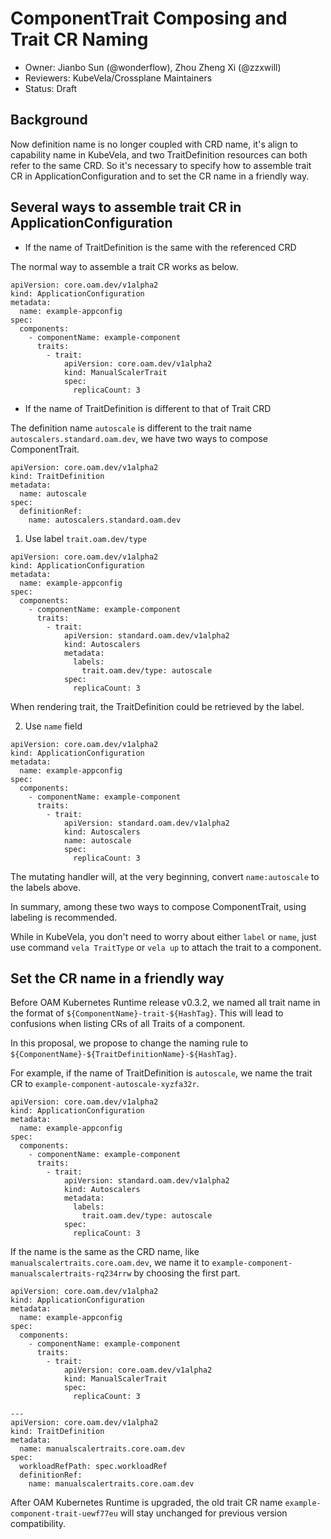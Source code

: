 # ComponentTrait Composing and Trait CR Naming

* Owner: Jianbo Sun (@wonderflow), Zhou Zheng Xi (@zzxwill)
* Reviewers: KubeVela/Crossplane Maintainers
* Status: Draft

## Background

Now definition name is no longer coupled with CRD name, it's align to capability name  in KubeVela,
and two TraitDefinition  resources can both refer to the same CRD. So it's necessary to specify how to assemble trait CR
in ApplicationConfiguration and to set the CR name in a friendly way.

## Several ways to assemble trait CR in ApplicationConfiguration

- If the name of TraitDefinition is the same with the referenced CRD

The normal way to assemble a trait CR works as below.

```
apiVersion: core.oam.dev/v1alpha2
kind: ApplicationConfiguration
metadata:
  name: example-appconfig
spec:
  components:
    - componentName: example-component
      traits:
        - trait:
            apiVersion: core.oam.dev/v1alpha2
            kind: ManualScalerTrait
            spec:
              replicaCount: 3
```

- If the name of TraitDefinition is different to that of Trait CRD

The definition name `autoscale` is different to the trait name `autoscalers.standard.oam.dev`, we have two ways to compose ComponentTrait.

```
apiVersion: core.oam.dev/v1alpha2
kind: TraitDefinition
metadata:
  name: autoscale
spec:
  definitionRef:
    name: autoscalers.standard.oam.dev
```

1) Use label `trait.oam.dev/type`

```
apiVersion: core.oam.dev/v1alpha2
kind: ApplicationConfiguration
metadata:
  name: example-appconfig
spec:
  components:
    - componentName: example-component
      traits:
        - trait:
            apiVersion: standard.oam.dev/v1alpha2
            kind: Autoscalers
            metadata:
              labels:
                trait.oam.dev/type: autoscale
            spec:
              replicaCount: 3
```

When rendering trait, the TraitDefinition could be retrieved by the label.

2) Use `name` field

```
apiVersion: core.oam.dev/v1alpha2
kind: ApplicationConfiguration
metadata:
  name: example-appconfig
spec:
  components:
    - componentName: example-component
      traits:
        - trait:
            apiVersion: standard.oam.dev/v1alpha2
            kind: Autoscalers
            name: autoscale
            spec:
              replicaCount: 3
```

The mutating handler will, at the very beginning,  convert `name:autoscale` to the labels above.

In summary, among these two ways to compose ComponentTrait, using labeling is recommended.

While in KubeVela, you don't need to worry about either `label` or `name`, just use command `vela TraitType` or `vela up` to attach the trait to
a component.

## Set the CR name in a friendly way

Before OAM Kubernetes Runtime release v0.3.2, we named all trait name in the format of `${ComponentName}-trait-${HashTag}`. This will lead to confusions
when listing CRs of all Traits of a component. 

In this proposal, we propose to change the naming rule to `${ComponentName}-${TraitDefinitionName}-${HashTag}`.

For example, if the name of TraitDefinition is `autoscale`, we name the trait CR to `example-component-autoscale-xyzfa32r`.

```
apiVersion: core.oam.dev/v1alpha2
kind: ApplicationConfiguration
metadata:
  name: example-appconfig
spec:
  components:
    - componentName: example-component
      traits:
        - trait:
            apiVersion: standard.oam.dev/v1alpha2
            kind: Autoscalers
            metadata:
              labels:
                trait.oam.dev/type: autoscale
            spec:
              replicaCount: 3
```

If the name is the same as the CRD name, like `manualscalertraits.core.oam.dev`, we name it to `example-component-manualscalertraits-rq234rrw`
by choosing the first part.

```
apiVersion: core.oam.dev/v1alpha2
kind: ApplicationConfiguration
metadata:
  name: example-appconfig
spec:
  components:
    - componentName: example-component
      traits:
        - trait:
            apiVersion: core.oam.dev/v1alpha2
            kind: ManualScalerTrait
            spec:
              replicaCount: 3

---
apiVersion: core.oam.dev/v1alpha2
kind: TraitDefinition
metadata:
  name: manualscalertraits.core.oam.dev
spec:
  workloadRefPath: spec.workloadRef
  definitionRef:
    name: manualscalertraits.core.oam.dev
```

After OAM Kubernetes Runtime is upgraded, the old trait CR name `example-component-trait-uewf77eu` will stay unchanged for previous version compatibility.
